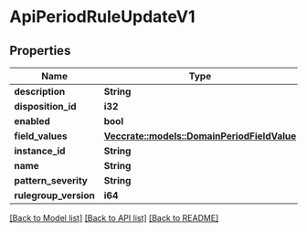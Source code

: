 # ApiPeriodRuleUpdateV1

## Properties

Name | Type | Description | Notes
------------ | ------------- | ------------- | -------------
**description** | **String** |  |
**disposition_id** | **i32** |  |
**enabled** | **bool** |  |
**field_values** | [**Vec<crate::models::DomainPeriodFieldValue>**](domain.FieldValue.md) |  |
**instance_id** | **String** |  |
**name** | **String** |  |
**pattern_severity** | **String** |  |
**rulegroup_version** | **i64** |  |

[[Back to Model list]](../README.md#documentation-for-models) [[Back to API list]](../README.md#documentation-for-api-endpoints) [[Back to README]](../README.md)
